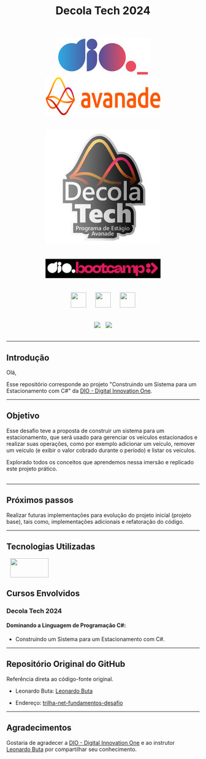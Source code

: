 <div align="center">
    <h1>Decola Tech 2024</h1>
</div>
<br><br>

<div align="center">
    <img src="assets\images\dio-logo.png" width="250" height="100" hspace="25">
    <img src="assets\images\avanade-logo.png" width="300" height="100" hspace="25">               
</div>
<br><br>

<div align="center"><img src="assets\images\bootcamp-logo.png" width="" height="300" hspace="">
</div>
<br><br>

<div align="center"><img src="assets\images\bootcamp-dio.png" width="300" height="" hspace="10">
</div>     
<br><br>

<div align="center">
    <img src="https://cdn.jsdelivr.net/gh/devicons/devicon/icons/git/git-original.svg" width="40" height="40" hspace="10">          
    <img src="https://cdn.jsdelivr.net/gh/devicons/devicon/icons/csharp/csharp-original.svg" width="40" height="40" hspace="10">
    <img src="https://cdn.jsdelivr.net/gh/devicons/devicon/icons/dotnetcore/dotnetcore-original.svg" width="40" height="40" hspace="10">                    
</div>
<br><br>

<div align="center">
    <img src="https://img.shields.io/badge/IN%C3%8DCIO-22%2F12%2F2023-green" hspace="5"/>
    <img src="https://img.shields.io/badge/T%C3%89RMINO-14%2F01%2F2024-red" hspace="5"/>
</div>
<br>
<hr>

## Introdução
Olá,

Esse repositório corresponde ao projeto "Construindo um Sistema para um Estacionamento com C#" da [DIO - Digital Innovation One](https://www.dio.me/).
<hr>

## Objetivo

Esse desafio teve a proposta de construir um sistema para um estacionamento, que será usado para gerenciar os veículos estacionados e realizar suas operações, como por exemplo adicionar um veículo, remover um veículo (e exibir o valor cobrado durante o período) e listar os veículos.

Explorado todos os conceitos que aprendemos nessa imersão e replicado este projeto prático. 
<br><br>
<hr>

## Próximos passos

Realizar futuras implementações para evolução do projeto inicial (projeto base), tais como, implementações adicionais e refatoração do código.
<hr>

## Tecnologias Utilizadas

<img align=center src="https://cdn.jsdelivr.net/gh/devicons/devicon/icons/csharp/csharp-original.svg" width="100" height="50" hspace="5" style="margin-left: 10px"/> 

## Cursos Envolvidos
### **Decola Tech 2024** 
#### **Dominando a Linguagem de Programação C#:**

- Construindo um Sistema para um Estacionamento com C#.
<hr>

## Repositório Original do GitHub

Referência direta ao código-fonte original.

- Leonardo Buta: [Leonardo Buta](https://github.com/leonardo-buta/)

- Endereço: [trilha-net-fundamentos-desafio](https://github.com/digitalinnovationone/trilha-net-fundamentos-desafio)
<hr>

## Agradecimentos
Gostaria de agradecer a [DIO - Digital Innovation One](https://www.dio.me/) e ao instrutor [Leonardo Buta](https://github.com/leonardo-buta/) por compartilhar seu conhecimento.
